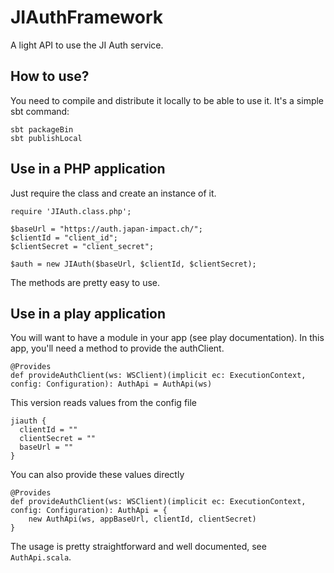 JIAuthFramework
===============

A light API to use the JI Auth service.

## How to use?

You need to compile and distribute it locally to be able to use it. It's a simple sbt command:

    sbt packageBin
    sbt publishLocal
    

## Use in a PHP application

Just require the class and create an instance of it.

    require 'JIAuth.class.php';
    
    $baseUrl = "https://auth.japan-impact.ch/";
    $clientId = "client_id";
    $clientSecret = "client_secret";
    
    $auth = new JIAuth($baseUrl, $clientId, $clientSecret);
    
The methods are pretty easy to use.

## Use in a play application

You will want to have a module in your app (see play documentation). In this app, you'll need a method to
provide the authClient.

    
    @Provides
    def provideAuthClient(ws: WSClient)(implicit ec: ExecutionContext, config: Configuration): AuthApi = AuthApi(ws)
    
This version reads values from the config file

    jiauth {
      clientId = ""
      clientSecret = ""
      baseUrl = ""
    }

You can also provide these values directly
    
    @Provides
    def provideAuthClient(ws: WSClient)(implicit ec: ExecutionContext, config: Configuration): AuthApi = {
        new AuthApi(ws, appBaseUrl, clientId, clientSecret)
    }

The usage is pretty straightforward and well documented, see `AuthApi.scala`.